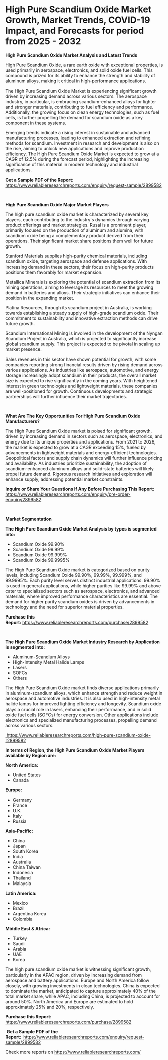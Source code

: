 <p><h1>High Pure Scandium Oxide Market Growth, Market Trends, COVID-19 Impact, and Forecasts for period from 2025 - 2032</h1></p><p><strong>High Pure Scandium Oxide Market Analysis and Latest Trends</strong></p>
<p><p>High Pure Scandium Oxide, a rare earth oxide with exceptional properties, is used primarily in aerospace, electronics, and solid oxide fuel cells. This compound is prized for its ability to enhance the strength and stability of aluminum alloys, making it critical in high-performance applications.</p><p>The High Pure Scandium Oxide Market is experiencing significant growth driven by increasing demand across various sectors. The aerospace industry, in particular, is embracing scandium-enhanced alloys for lighter and stronger materials, contributing to fuel efficiency and performance. Additionally, the growing focus on clean energy technologies, such as fuel cells, is further propelling the demand for scandium oxide as a key component in these systems.</p><p>Emerging trends indicate a rising interest in sustainable and advanced manufacturing processes, leading to enhanced extraction and refining methods for scandium. Investment in research and development is also on the rise, aiming to unlock new applications and improve production efficiency. The High Pure Scandium Oxide Market is expected to grow at a CAGR of 12.5% during the forecast period, highlighting the increasing significance of this material in modern technology and industrial applications.</p></p>
<p><strong>Get a Sample PDF of the Report:&nbsp;</strong> <a href="https://www.reliableresearchreports.com/enquiry/request-sample/2899582?utm_campaign=3060&utm_medium=2&utm_source=Github&utm_content=ia&utm_term=16032025&utm_id=high-pure-scandium-oxide">https://www.reliableresearchreports.com/enquiry/request-sample/2899582</a></p>
<p>&nbsp;</p>
<p><strong>High Pure Scandium Oxide Major Market Players</strong></p>
<p><p>The high pure scandium oxide market is characterized by several key players, each contributing to the industry's dynamics through varying product offerings and market strategies. Rusal is a prominent player, primarily focused on the production of aluminum and alumina, with scandium oxide being a complementary product derived from their operations. Their significant market share positions them well for future growth.</p><p>Stanford Materials supplies high-purity chemical materials, including scandium oxide, targeting aerospace and defense applications. With increasing demand in these sectors, their focus on high-purity products positions them favorably for market expansion.</p><p>Metallica Minerals is exploring the potential of scandium extraction from its mining operations, aiming to leverage its resources to meet the growing demand in batteries and alloys. Their strategic initiatives can enhance their position in the expanding market.</p><p>Platina Resources, through its scandium project in Australia, is working towards establishing a steady supply of high-grade scandium oxide. Their commitment to sustainability and innovative extraction methods can drive future growth.</p><p>Scandium International Mining is involved in the development of the Nyngan Scandium Project in Australia, which is projected to significantly increase global scandium supply. This project is expected to be pivotal in scaling up market presence.</p><p>Sales revenues in this sector have shown potential for growth, with some companies reporting strong financial results driven by rising demand across various applications. As industries like aerospace, automotive, and energy storage increasingly adopt scandium in their products, the overall market size is expected to rise significantly in the coming years. With heightened interest in green technologies and lightweight materials, these companies are well-positioned for growth. Continuous developments and strategic partnerships will further influence their market trajectories.</p></p>
<p>&nbsp;</p>
<p><strong>What Are The Key Opportunities For High Pure Scandium Oxide Manufacturers?</strong></p>
<p><p>The High Pure Scandium Oxide market is poised for significant growth, driven by increasing demand in sectors such as aerospace, electronics, and energy due to its unique properties and applications. From 2021 to 2026, the market is expected to grow at a CAGR exceeding 15%, fueled by advancements in lightweight materials and energy-efficient technologies. Geopolitical factors and supply chain dynamics will further influence pricing and availability. As industries prioritize sustainability, the adoption of scandium-enhanced aluminum alloys and solid-state batteries will likely propel future demand. Rigorous research initiatives and exploration will enhance supply, addressing potential market constraints.</p></p>
<p><strong>Inquire or Share Your Questions If Any Before Purchasing This Report:</strong> <a href="https://www.reliableresearchreports.com/enquiry/pre-order-enquiry/2899582?utm_campaign=3060&utm_medium=2&utm_source=Github&utm_content=ia&utm_term=16032025&utm_id=high-pure-scandium-oxide">https://www.reliableresearchreports.com/enquiry/pre-order-enquiry/2899582</a></p>
<p>&nbsp;</p>
<p><strong>Market Segmentation</strong></p>
<p><strong>The High Pure Scandium Oxide Market Analysis by types is segmented into:</strong></p>
<p><ul><li>Scandium Oxide 99.90%</li><li>Scandium Oxide 99.99%</li><li>Scandium Oxide 99.999%</li><li>Scandium Oxide 99.9995%</li></ul></p>
<p><p>The High Pure Scandium Oxide market is categorized based on purity levels, including Scandium Oxide 99.90%, 99.99%, 99.999%, and 99.9995%. Each purity level serves distinct industrial applications: 99.90% is used in general applications, while higher purities like 99.99% and above cater to specialized sectors such as aerospace, electronics, and advanced materials, where improved performance characteristics are essential. The demand for higher purity scandium oxides is driven by advancements in technology and the need for superior material properties.</p></p>
<p><strong>Purchase this Report:&nbsp;</strong><a href="https://www.reliableresearchreports.com/purchase/2899582?utm_campaign=3060&utm_medium=2&utm_source=Github&utm_content=ia&utm_term=16032025&utm_id=high-pure-scandium-oxide">https://www.reliableresearchreports.com/purchase/2899582</a></p>
<p>&nbsp;</p>
<p><strong>The High Pure Scandium Oxide Market Industry Research by Application is segmented into:</strong></p>
<p><ul><li>Aluminum-Scandium Alloys</li><li>High-Intensity Metal Halide Lamps</li><li>Lasers</li><li>SOFCs</li><li>Others</li></ul></p>
<p><p>The High Pure Scandium Oxide market finds diverse applications primarily in aluminum-scandium alloys, which enhance strength and reduce weight in aerospace and automotive industries. It is also used in high-intensity metal halide lamps for improved lighting efficiency and longevity. Scandium oxide plays a crucial role in lasers, enhancing their performance, and in solid oxide fuel cells (SOFCs) for energy conversion. Other applications include electronics and specialized manufacturing processes, propelling demand across various sectors.</p></p>
<p><a href="https://www.reliableresearchreports.com/high-pure-scandium-oxide-r2899582?utm_campaign=3060&utm_medium=2&utm_source=Github&utm_content=ia&utm_term=16032025&utm_id=high-pure-scandium-oxide">&nbsp;https://www.reliableresearchreports.com/high-pure-scandium-oxide-r2899582</a></p>
<p><strong>In terms of Region, the High Pure Scandium Oxide Market Players available by Region are:</strong></p>
<p>
    <p> <strong> North America: </strong>
        <ul>
            <li>United States</li>
            <li>Canada</li>
        </ul>
        </p> 
    <p> <strong> Europe: </strong>
        <ul>
            <li>Germany</li>
            <li>France</li>
            <li>U.K.</li>
            <li>Italy</li>
            <li>Russia</li>
        </ul>
        </p> 
    <p> <strong> Asia-Pacific: </strong>
        <ul>
            <li>China</li>
            <li>Japan</li>
            <li>South Korea</li>
            <li>India</li>
            <li>Australia</li>
            <li>China Taiwan</li>
            <li>Indonesia</li>
            <li>Thailand</li>
            <li>Malaysia</li>
        </ul>
        </p> 
    <p> <strong> Latin America: </strong>
        <ul>
            <li>Mexico</li>
            <li>Brazil</li>
            <li>Argentina Korea</li>
            <li>Colombia</li>
        </ul>
        </p> 
    <p> <strong> Middle East & Africa: </strong>
        <ul>
            <li>Turkey</li>
            <li>Saudi</li>
            <li>Arabia</li>
            <li>UAE</li>
            <li>Korea</li>
        </ul>
    </p>
    </p>
<p><p>The high pure scandium oxide market is witnessing significant growth, particularly in the APAC region, driven by increasing demand from aerospace and battery applications. Europe and North America follow closely, with growing investments in clean technologies. China is expected to dominate the market, anticipated to capture approximately 40% of the total market share, while APAC, including China, is projected to account for around 50%. North America and Europe are estimated to hold approximately 25% and 20%, respectively.</p></p>
<p><strong>Purchase this Report: </strong><a href="https://www.reliableresearchreports.com/purchase/2899582?utm_campaign=3060&utm_medium=2&utm_source=Github&utm_content=ia&utm_term=16032025&utm_id=high-pure-scandium-oxide">https://www.reliableresearchreports.com/purchase/2899582</a></p>
<p>&nbsp;<strong>Get a Sample PDF of the Report:&nbsp;&nbsp;</strong><a href="https://www.reliableresearchreports.com/enquiry/request-sample/2899582?utm_campaign=3060&utm_medium=2&utm_source=Github&utm_content=ia&utm_term=16032025&utm_id=high-pure-scandium-oxide">https://www.reliableresearchreports.com/enquiry/request-sample/2899582</a></p>
<p><strong></strong></p>
<p>Check more reports on <a href="https://www.reliableresearchreports.com/?utm_campaign=3060&utm_medium=2&utm_source=Github&utm_content=ia&utm_term=16032025&utm_id=high-pure-scandium-oxide">https://www.reliableresearchreports.com/</a></p>
